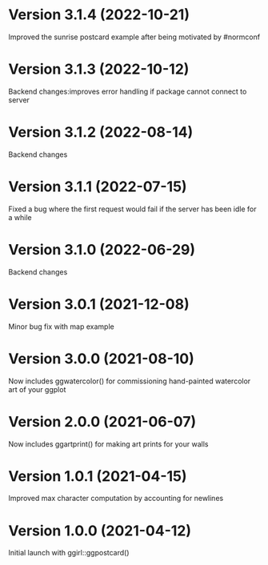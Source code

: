 # Version 3.1.4 (2022-10-21)
Improved the sunrise postcard example after being motivated by #normconf

# Version 3.1.3 (2022-10-12)
Backend changes:improves error handling if package cannot connect to server

# Version 3.1.2 (2022-08-14)
Backend changes

# Version 3.1.1 (2022-07-15)
Fixed a bug where the first request would fail if the server has been idle for a while

# Version 3.1.0 (2022-06-29)
Backend changes

# Version 3.0.1 (2021-12-08)
Minor bug fix with map example

# Version 3.0.0 (2021-08-10)
Now includes ggwatercolor() for commissioning hand-painted watercolor art of your ggplot

# Version 2.0.0 (2021-06-07)
Now includes ggartprint() for making art prints for your walls

# Version 1.0.1 (2021-04-15)
Improved max character computation by accounting for newlines

# Version 1.0.0 (2021-04-12)
Initial launch with ggirl::ggpostcard()
